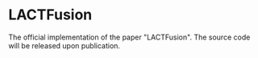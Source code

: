 # LACTFusion
The official implementation of the paper "LACTFusion". The source code will be released upon publication.
